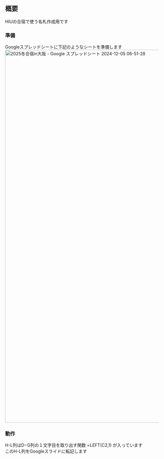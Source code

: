 ## 概要 <br>
HIUの合宿で使う名札作成用です

### 準備
Googleスプレッドシートに下記のようなシートを準備します
<img width="1219" alt="2025冬合宿in大阪 - Google スプレッドシート 2024-12-05 06-51-28" src="https://github.com/user-attachments/assets/9f79a1dd-0c7f-4f18-8b9a-af25f155bb04">

### 動作
H-L列はD−G列の１文字目を取り出す関数 =LEFT(C2,1) が入っています<br>
このH-L列をGoogleスライドに転記します<br>

